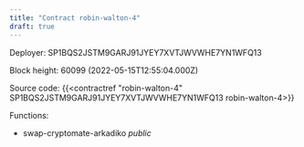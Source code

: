 ```yaml
---
title: "Contract robin-walton-4"
draft: true
---
```

Deployer: SP1BQS2JSTM9GARJ91JYEY7XVTJWVWHE7YN1WFQ13


 



Block height: 60099 (2022-05-15T12:55:04.000Z)

Source code: {{<contractref "robin-walton-4" SP1BQS2JSTM9GARJ91JYEY7XVTJWVWHE7YN1WFQ13 robin-walton-4>}}

Functions:

* swap-cryptomate-arkadiko _public_
